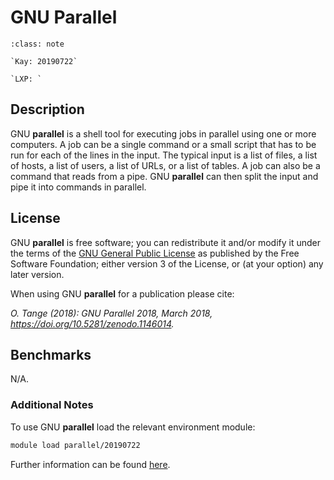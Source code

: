 # GNU Parallel 

```{admonition} Versions Installed
:class: note

`Kay: 20190722`

`LXP: `

```

## Description

GNU **parallel** is a shell tool for executing jobs in parallel using
one or more computers. A job can be a single command or a small script
that has to be run for each of the lines in the input. The typical input
is a list of files, a list of hosts, a list of users, a list of URLs, or
a list of tables. A job can also be a command that reads from a pipe.
GNU **parallel** can then split the input and pipe it into commands in
parallel.

## License

GNU **parallel** is free software; you can redistribute it and/or modify
it under the terms of the [GNU General Public License](http://www.gnu.org/licenses/gpl.html) as published by the Free Software Foundation; either version 3 of the License, or (at your option) any later version.

When using GNU **parallel** for a publication please cite:

*O. Tange (2018): GNU Parallel 2018, March 2018, https://doi.org/10.5281/zenodo.1146014.*

## Benchmarks

N/A.

### Additional Notes

To use GNU **parallel** load the relevant environment module:

```bash
module load parallel/20190722
```

Further information can be found [here](https://www.gnu.org/software/parallel/).  

